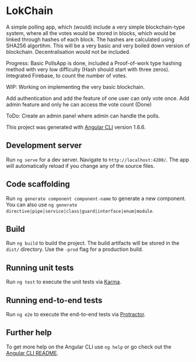 # LokChain

A simple polling app, which (would) include a very simple blockchain-type system, where all the votes would be stored in blocks, which would be linked through hashes of each block. The hashes are calculated using SHA256 algortihm. This will be a very basic and very boiled down version of blockchain. Decentralisation would not be included.

Progress: Basic PollsApp is done, included a Proof-of-work type hashing method with very low difficulty (Hash should start with three zeros). Integrated Firebase, to count the number of votes.

WIP: Working on implementing the very basic blockchain. 

 Add authentication and add the feature of one user can only vote once.
Add admin feature and only he can access the vote count (Done)

ToDo: Create an admin panel where admin can handle the polls.

This project was generated with [Angular CLI](https://github.com/angular/angular-cli) version 1.6.6.

## Development server

Run `ng serve` for a dev server. Navigate to `http://localhost:4200/`. The app will automatically reload if you change any of the source files.

## Code scaffolding

Run `ng generate component component-name` to generate a new component. You can also use `ng generate directive|pipe|service|class|guard|interface|enum|module`.

## Build

Run `ng build` to build the project. The build artifacts will be stored in the `dist/` directory. Use the `-prod` flag for a production build.

## Running unit tests

Run `ng test` to execute the unit tests via [Karma](https://karma-runner.github.io).

## Running end-to-end tests

Run `ng e2e` to execute the end-to-end tests via [Protractor](http://www.protractortest.org/).

## Further help

To get more help on the Angular CLI use `ng help` or go check out the [Angular CLI README](https://github.com/angular/angular-cli/blob/master/README.md).
